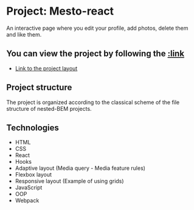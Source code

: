 # Project: Mesto-react
An interactive page where you edit your profile, add photos, delete them and like them.

## You can view the project by following the [:link](https://elndry.github.io/mesto-react/)
* [Link to the project layout](https://www.figma.com/file/2cn9N9jSkmxD84oJik7xL7/JavaScript.-Sprint-4?node-id=0%3A1)

## Project structure
The project is organized according to the classical scheme of the file structure of nested-BEM projects.

## Technologies
* HTML
* CSS
* React
* Hooks
* Adaptive layout (Media query - Media feature rules)
* Flexbox layout
* Responsive layout (Example of using grids)
* JavaScript
* OOP
* Webpack
